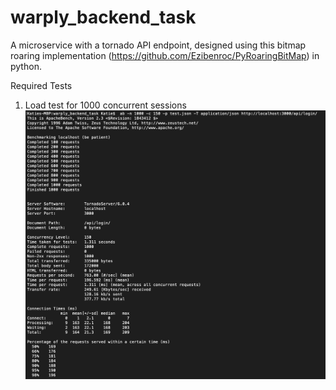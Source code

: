 # warply_backend_task
A microservice with a tornado API endpoint, designed using this bitmap roaring implementation
(https://github.com/Ezibenroc/PyRoaringBitMap) in python.   

Required Tests
1. Load test for 1000 concurrent sessions
![Screenshot](/images/concurrency_test_results.png)
